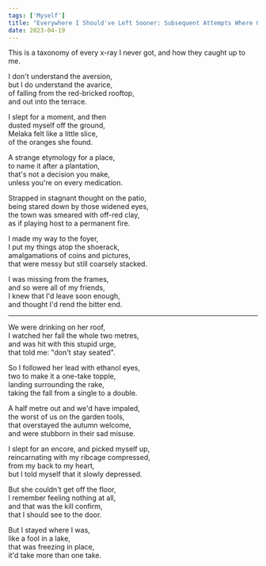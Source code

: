 ```yaml
---
tags: ['Myself']
title: "Everywhere I Should've Left Sooner: Subsequent Attempts Where Quitting Was Preferable"
date: 2023-04-19
---
```


This is a taxonomy of every x-ray I never got, and how they caught up to me.

I don't understand the aversion,  
but I do understand the avarice,  
of falling from the red-bricked rooftop,  
and out into the terrace.

I slept for a moment, and then  
dusted myself off the ground,  
Melaka felt like a little slice,  
of the oranges she found.

A strange etymology for a place,  
to name it after a plantation,  
that's not a decision you make,  
unless you're on every medication.

Strapped in stagnant thought on the patio,  
being stared down by those widened eyes,  
the town was smeared with off-red clay,  
as if playing host to a permanent fire.

I made my way to the foyer,  
I put my things atop the shoerack,  
amalgamations of coins and pictures,  
that were messy but still coarsely stacked.

I was missing from the frames,  
and so were all of my friends,  
I knew that I'd leave soon enough,  
and thought I'd rend the bitter end.

---

We were drinking on her roof,  
I watched her fall the whole two metres,  
and was hit with this stupid urge,  
that told me: "don't stay seated".

So I followed her lead with ethanol eyes,  
two to make it a one-take topple,  
landing surrounding the rake,  
taking the fall from a single to a double.

A half metre out and we'd have impaled,  
the worst of us on the garden tools,  
that overstayed the autumn welcome,  
and were stubborn in their sad misuse.

I slept for an encore, and picked myself up,  
reincarnating with my ribcage compressed,  
from my back to my heart,  
but I told myself that it slowly depressed.

But she couldn't get off the floor,  
I remember feeling nothing at all,  
and that was the kill confirm,  
that I should see to the door.

But I stayed where I was,  
like a fool in a lake,  
that was freezing in place,  
it'd take more than one take.
